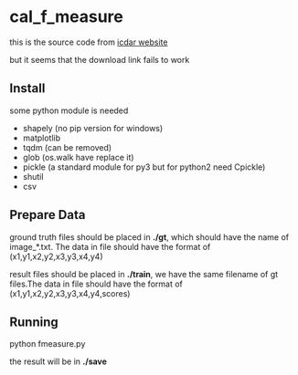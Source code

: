 # cal_f_measure

this is the source code from [icdar website](http://rrc.cvc.uab.es)

but it seems that the download link fails to work

## Install

some python module is needed

- shapely (no pip version for windows)
- matplotlib
- tqdm (can be removed)
- glob (os.walk have replace it)
- pickle (a standard module for py3 but for python2 need Cpickle)
- shutil
- csv

## Prepare Data

ground truth files should be placed in **./gt**, which should have the name of image_*.txt. The data in file should have the format of (x1,y1,x2,y2,x3,y3,x4,y4)

result files should be placed in **./train**, we have the same filename of gt files.The data in file should have the format of (x1,y1,x2,y2,x3,y3,x4,y4,scores)

## Running

python fmeasure.py

the result will be in **./save**
